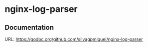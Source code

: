 # nginx-log-parser

## Documentation

URL: https://godoc.org/github.com/silvagpmiguel/nginx-log-parser
